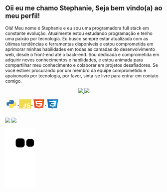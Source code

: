 ## Oii eu me chamo Stephanie, Seja bem vindo(a) ao meu perfil!

Olá! Meu nome é Stephanie e eu sou uma programadora full stack em constante evolução. Atualmente estou estudando programação e tenho uma paixão por tecnologia. Eu busco sempre estar atualizada com as últimas tendências e ferramentas disponíveis e estou comprometida em aprimorar minhas habilidades em todas as camadas do desenvolvimento web, desde o front-end até o back-end. Sou dedicada e comprometida em adquirir novos conhecimentos e habilidades, e estou animada para compartilhar meu conhecimento e colaborar em projetos desafiadores. Se você estiver procurando por um membro da equipe comprometido e apaixonado por tecnologia, por favor, sinta-se livre para entrar em contato comigo.
<div align="center">
  <a href="https://github.com/stephaniebanutti">
  <img height="180em" src="https://github-readme-stats.vercel.app/api?username=stephaniebanutti&show_icons=true&theme=dracula&include_all_commits=true&count_private=true"/>
  <img height="180em" src="https://github-readme-stats.vercel.app/api/top-langs/?username=stephaniebanutti&layout=compact&langs_count=7&theme=dracula"/>
</div>
<div style="display: inline_block"><br>
  <img align="center" alt="ste-Python" height="30" width="40" src="https://raw.githubusercontent.com/devicons/devicon/master/icons/python/python-original.svg">
  <img align="center" alt="ste-Js" height="30" width="40" src="https://raw.githubusercontent.com/devicons/devicon/master/icons/javascript/javascript-plain.svg">
  <img align="center" alt="ste-HTML" height="30" width="40" src="https://raw.githubusercontent.com/devicons/devicon/master/icons/html5/html5-original.svg">
  <img align="center" alt="ste-CSS" height="30" width="40" src="https://raw.githubusercontent.com/devicons/devicon/master/icons/css3/css3-original.svg">
  
<!--  <img align="right" alt="ste-pic" height="150" style="border-radius:50px;" src="https://media.discordapp.net/attachments/639956127056134178/890373478988013628/Publicacoes_Instagram_1_1.png?width=676&height=676">
</div>-->
  
  ##
 
<div>
  <a href = "stephaniesouza.b@gmail.com"><img src="https://img.shields.io/badge/Gmail-D14836?style=for-the-badge&logo=gmail&logoColor=white" target="_blank"></a>
  <a href="https://www.linkedin.com/in/stephanie-banutti-dev/" target="_blank"><img src="https://img.shields.io/badge/-LinkedIn-%230077B5?style=for-the-badge&logo=linkedin&logoColor=white" target="_blank">
  </a> 
 
  ![Snake animation](https://github.com/stephaniebanutti/stephaniebanutti/blob/output/github-contribution-grid-snake.svg)
 
</div>
